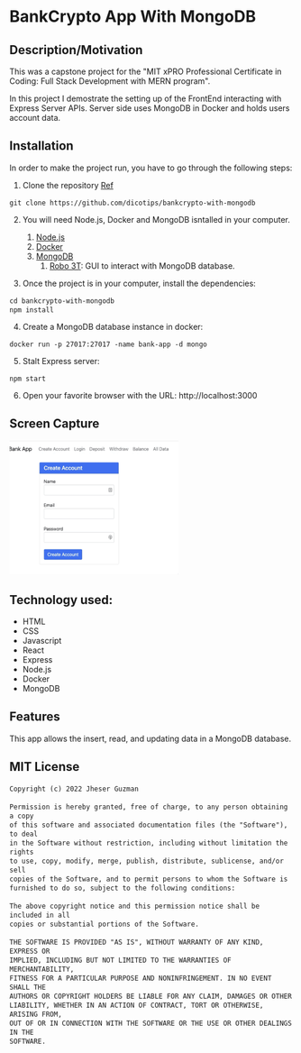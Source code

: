 # BankCrypto App With MongoDB

## Description/Motivation
This was a capstone project for the "MIT xPRO Professional Certificate in Coding: Full Stack Development with MERN program".

In this project I demostrate the setting up of the FrontEnd interacting with Express Server APIs. Server side uses MongoDB in Docker and holds users account data.

## Installation
In order to make the project run, you have to go through the following steps:

1. Clone the repository [Ref](https://docs.github.com/en/repositories/creating-and-managing-repositories/cloning-a-repository)
```
git clone https://github.com/dicotips/bankcrypto-with-mongodb
```

2. You will need Node.js, Docker and MongoDB isntalled in your computer.
   1. [Node.js](https://nodejs.org/en/)
   2. [Docker](https://docs.docker.com/get-docker/)
   3. [MongoDB](https://docs.mongodb.com/manual/administration/install-community/)
      1. [Robo 3T](https://robomongo.org/): GUI to interact with MongoDB database.

3. Once the project is in your computer, install the dependencies:

```
cd bankcrypto-with-mongodb
npm install
```

4. Create a MongoDB database instance in docker:
```
docker run -p 27017:27017 -name bank-app -d mongo
```

5. Stalt Express server:  

```
npm start
```

6. Open your favorite browser with the URL: http://localhost:3000

## Screen Capture

<img src="./img/bankcrypto-with-mongodb.png" width="300">

## Technology used:
* HTML  
* CSS  
* Javascript  
* React
* Express  
* Node.js  
* Docker  
* MongoDB  

## Features
This app allows the insert, read, and updating data in a MongoDB database.

## MIT License

```
Copyright (c) 2022 Jheser Guzman

Permission is hereby granted, free of charge, to any person obtaining a copy
of this software and associated documentation files (the "Software"), to deal
in the Software without restriction, including without limitation the rights
to use, copy, modify, merge, publish, distribute, sublicense, and/or sell
copies of the Software, and to permit persons to whom the Software is
furnished to do so, subject to the following conditions:

The above copyright notice and this permission notice shall be included in all
copies or substantial portions of the Software.

THE SOFTWARE IS PROVIDED "AS IS", WITHOUT WARRANTY OF ANY KIND, EXPRESS OR
IMPLIED, INCLUDING BUT NOT LIMITED TO THE WARRANTIES OF MERCHANTABILITY,
FITNESS FOR A PARTICULAR PURPOSE AND NONINFRINGEMENT. IN NO EVENT SHALL THE
AUTHORS OR COPYRIGHT HOLDERS BE LIABLE FOR ANY CLAIM, DAMAGES OR OTHER
LIABILITY, WHETHER IN AN ACTION OF CONTRACT, TORT OR OTHERWISE, ARISING FROM,
OUT OF OR IN CONNECTION WITH THE SOFTWARE OR THE USE OR OTHER DEALINGS IN THE
SOFTWARE.
```